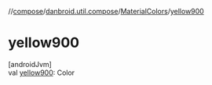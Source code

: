 //[compose](../../../index.md)/[danbroid.util.compose](../index.md)/[MaterialColors](index.md)/[yellow900](yellow900.md)

# yellow900

[androidJvm]\
val [yellow900](yellow900.md): Color
